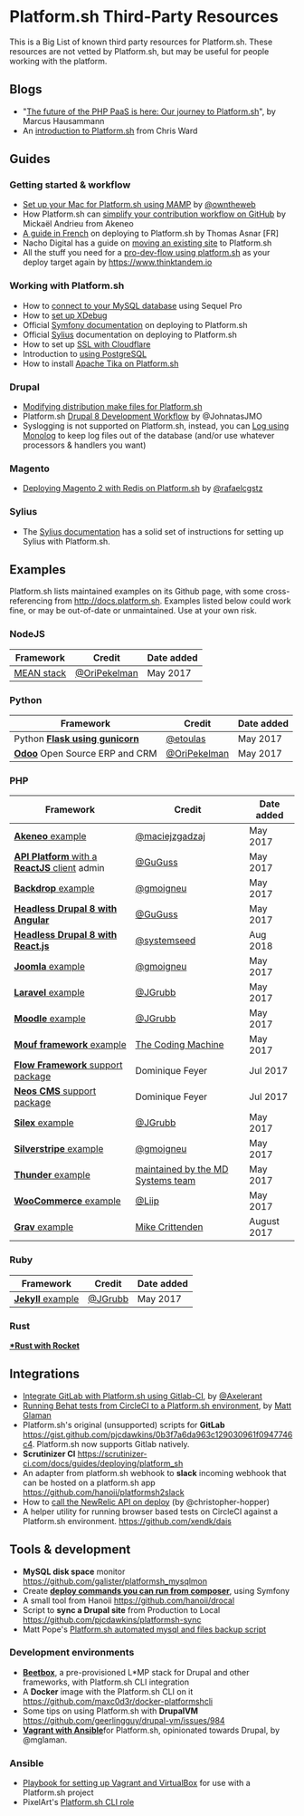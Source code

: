 # Platform.sh Third-Party Resources

This is a Big List of known third party resources for Platform.sh. These resources are not vetted by Platform.sh, but may be useful for people working with the platform.

## Blogs

- "[The future of the PHP PaaS is here: Our journey to Platform.sh](https://www.cloud-solutions.net/en/blog/entry/cs-tech/the-future-of-the-php-paas-is-here-our-journey-to-platform-sh)", by Marcus Hausammann
- An [introduction to Platform.sh](https://www.sitepoint.com/first-look-platform-sh-development-deployment-saas/) from Chris Ward

## Guides

### Getting started & workflow

- [Set up your Mac for Platform.sh using MAMP](https://github.com/owntheweb/platform-quick-starter) by [@owntheweb](https://github.com/owntheweb)
- How Platform.sh can [simplify your contribution workflow on GitHub](https://medium.com/akeneo-labs/how-platform-sh-can-simplify-your-contribution-workflow-on-github-6e2a557a1bcc) by Mickaël Andrieu from Akeneo
- [A guide in French](http://thomas-asnar.github.io/platform-sh-orange-cloud/) on deploying to Platform.sh by Thomas Asnar [FR]
- Nacho Digital has a guide on [moving an existing site](http://www.nachodigital.com.ar/content/moving-existing-site-platformsh) to Platform.sh
- All the stuff you need for a [pro-dev-flow using platform.sh](https://github.com/thinktandem/platform-workflow-demo) as your deploy target again by https://www.thinktandem.io

### Working with Platform.sh

- How to [connect to your MySQL database](https://www.thinktandem.io/blog/2017/03/03/connecting-to-a-remote-platform-sh-database) using Sequel Pro
- How to [set up XDebug](https://ghosty.co.uk/2015/09/debugging-on-platform-sh/)
- Official [Symfony documentation](http://symfony.com/doc/current/deployment/platformsh.html) on deploying to Platform.sh
- Official [Sylius](http://docs.sylius.org/en/latest/cookbook/platform-sh.html) documentation on deploying to Platform.sh
- How to set up [SSL with Cloudflare](https://www.ignoredbydinosaurs.com/posts/307-setting-up-ssl-on-your-platformsh-site-with-cloudflare)
- Introduction to [using PostgreSQL](https://www.ignoredbydinosaurs.com/posts/296-postgres-on-platform)
- How to install [Apache Tika on Platform.sh](https://thinktandem.io/blog/2017/11/10/apache-tika-on-platform-sh/)

### Drupal

- [Modifying distribution make files for Platform.sh](https://www.nickvahalik.com/blog-entry/modifying-distribution-makefiles-within-your-own-project-makefile-platformsh)
- Platform.sh [Drupal 8 Development Workflow](https://github.com/JohnatasJMO/platformsh-development-workflow) by @JohnatasJMO
- Syslogging is not supported on Platform.sh, instead, you can [Log using Monolog](https://gist.github.com/janstoeckler/7f251bf10fedbfb7f752b61ee5d2ef5e) to keep log files out of the database (and/or use whatever processors & handlers you want)

### Magento

- [Deploying Magento 2 with Redis on Platform.sh](https://rafaelstz.github.io/magento2/Deploying-Magento2-Redis-Platformsh.html) by [@rafaelcgstz](https://twitter.com/rafaelcgstz)

### Sylius

- The [Sylius documentation](http://docs.sylius.org/en/latest/cookbook/deployment/platform-sh.html) has a solid set of instructions for setting up Sylius with Platform.sh.

## Examples

Platform.sh lists maintained examples on its Github page, with some cross-referencing from http://docs.platform.sh. Examples listed below could work fine, or may be out-of-date or unmaintained. Use at your own risk.

### NodeJS

| Framework                                                            | Credit                                         | Date added |
| -------------------------------------------------------------------- | ---------------------------------------------- | ---------- |
| [MEAN stack](https://github.com/OriPekelman/platformsh-example-mean) | [@OriPekelman](https://github.com/OriPekelman) | May 2017   |

### Python

| Framework                                                                                  | Credit                                         | Date added |
| ------------------------------------------------------------------------------------------ | ---------------------------------------------- | ---------- |
| Python [**Flask using gunicorn**](https://github.com/etoulas/platformsh-example-flask)     | [@etoulas](https://github.com/etoulas)         | May 2017   |
| [**Odoo**](https://github.com/OriPekelman/platformsh-example-odoo) Open Source ERP and CRM | [@OriPekelman](https://github.com/OriPekelman) | May 2017   |

### PHP

| Framework                                                                                                   | Credit                                                             | Date added  |
| ----------------------------------------------------------------------------------------------------------- | ------------------------------------------------------------------ | ----------- |
| [**Akeneo** example](https://github.com/maciejzgadzaj/akeneo-on-platformsh-example)                         | [@maciejzgadzaj](https://github.com/maciejzgadzaj)                 | May 2017    |
| [**API Platform** with a **ReactJS** client](https://github.com/GuGuss/platformsh-api-platform-admin) admin | [@GuGuss](https://github.com/GuGuss)                               | May 2017    |
| [**Backdrop** example](https://github.com/gmoigneu/platformsh-example-backdrop)                             | [@gmoigneu](https://github.com/gmoigneu)                           | May 2017    |
| [**Headless Drupal 8 with Angular**](https://github.com/GuGuss/headless-drupal8-platformsh)                 | [@GuGuss](https://github.com/GuGuss)                               | May 2017    |
| [**Headless Drupal 8 with React.js**](https://github.com/systemseed/drupal_reactjs_boilerplate)             | [@systemseed](https://github.com/systemseed)                       | Aug 2018    |
| [**Joomla** example](https://github.com/gmoigneu/platformsh-example-joomla)                                 | [@gmoigneu](https://github.com/gmoigneu)                           | May 2017    |
| [**Laravel** example](https://github.com/JGrubb/platformsh-laravel-example)                                 | [@JGrubb](https://github.com/JGrubb)                               | May 2017    |
| [**Moodle** example](https://github.com/JGrubb/platform-sh-moodle-example)                                  | [@JGrubb](https://github.com/JGrubb)                               | May 2017    |
| [**Mouf framework** example](https://github.com/xhuberty/RhMachine)                                         | [The Coding Machine](https://github.com/xhuberty)                  | May 2017    |
| [**Flow Framework** support package](https://github.com/ttreeagency/FlowPlatformSh)                         | Dominique Feyer                                                    | Jul 2017    |
| [**Neos CMS** support package](https://github.com/ttreeagency/NeosPlatformSh)                               | Dominique Feyer                                                    | Jul 2017    |
| [**Silex** example](https://github.com/JGrubb/platformsh-silex-intro)                                       | [@JGrubb](https://github.com/JGrubb)                               | May 2017    |
| [**Silverstripe** example](https://github.com/gmoigneu/platformsh-example-silverstripe)                     | [@gmoigneu](https://github.com/gmoigneu)                           | May 2017    |
| [**Thunder** example](https://github.com/md-systems/platformsh-example-thunder)                             | [maintained by the MD Systems team](https://github.com/md-systems) | May 2017    |
| [**WooCommerce** example](https://github.com/liip/woocommerce-demo)                                         | [@Liip](https://github.com/liip)                                   | May 2017    |
| [**Grav** example](https://gist.github.com/mikecrittenden/f52351e3623dc3433af901946e29f2e9)                 | [Mike Crittenden](https://github.com/mikecrittenden)               | August 2017 |

### Ruby

| Framework                                                         | Credit                               | Date added |
| ----------------------------------------------------------------- | ------------------------------------ | ---------- |
| [**Jekyll** example](https://github.com/JGrubb/platformsh-jekyll) | [@JGrubb](https://github.com/JGrubb) | May 2017   |

### Rust

[**\*Rust with Rocket**](https://github.com/royallthefourth/platformsh-rust-rocket)

## Integrations

- [Integrate GitLab with Platform.sh using Gitlab-CI](https://github.com/axelerant/pushtoplatformsh), by [@Axelerant](https://github.com/axelerant)
- [Running Behat tests from CircleCI to a Platform.sh environment](https://glamanate.com/blog/running-behat-tests-circleci-platformsh-environment), by [Matt Glaman](https://github.com/mglaman)
- Platform.sh's original (unsupported) scripts for **GitLab** https://gist.github.com/pjcdawkins/0b3f7a6da963c129030961f0947746c4. Platform.sh now supports Gitlab natively.
- **Scrutinizer CI** https://scrutinizer-ci.com/docs/guides/deploying/platform_sh
- An adapter from platform.sh webhook to **slack** incoming webhook that can be hosted on a platform.sh app https://github.com/hanoii/platformsh2slack
- How to [call the NewRelic API on deploy](https://github.com/platformsh/platformsh-docs/pull/536#issuecomment-295578188) (by @christopher-hopper)
- A helper utility for running browser based tests on CircleCI against a Platform.sh environment. https://github.com/xendk/dais

## Tools & development

- **MySQL disk space** monitor https://github.com/galister/platformsh_mysqlmon
- Create [**deploy commands you can run from composer**](https://github.com/dnunez24/platformsh-deploy-php), using Symfony
- A small tool from Hanoii https://github.com/hanoii/drocal
- Script to **sync a Drupal site** from Production to Local https://github.com/pjcdawkins/platformsh-sync
- Matt Pope's [Platform.sh automated mysql and files backup script](https://bitbucket.org/snippets/kaypro4/gnB4E)

### Development environments

- [**Beetbox**](http://beetbox.readthedocs.io/en/stable/), a pre-provisioned L\*MP stack for Drupal and other frameworks, with Platform.sh CLI integration
- A **Docker** image with the Platform.sh CLI on it https://github.com/maxc0d3r/docker-platformshcli
- Some tips on using Platform.sh with **DrupalVM** https://github.com/geerlingguy/drupal-vm/issues/984
- [**Vagrant with Ansible**](https://github.com/mglaman/platformsh-vagrant)for Platform.sh, opinionated towards Drupal, by @mglaman.

### Ansible

- [Playbook for setting up Vagrant and VirtualBox](https://github.com/DurableDrupal/ansible-vm-platformsh) for use with a Platform.sh project
- PixelArt's [Platform.sh CLI role](https://galaxy.ansible.com/pixelart/platformsh-cli/)
